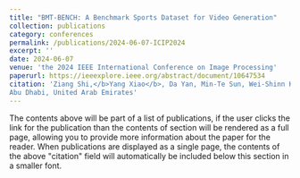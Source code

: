 ```yaml
---
title: "BMT-BENCH: A Benchmark Sports Dataset for Video Generation"
collection: publications
category: conferences
permalink: /publications/2024-06-07-ICIP2024
excerpt: ''
date: 2024-06-07
venue: 'the 2024 IEEE International Conference on Image Processing'
paperurl: https://ieeexplore.ieee.org/abstract/document/10647534
citation: 'Ziang Shi,</b>Yang Xiao</b>, Da Yan, Min-Te Sun, Wei-Shinn Ku, Bo Hui. &quot;BMT-BENCH: A Benchmark Sports Dataset for Video Generation. &quot; <i>the 2024 IEEE International Conference on Image Processing</i>. October 27--30, 2024,
Abu Dhabi, United Arab Emirates'
---
```


The contents above will be part of a list of publications, if the user clicks the link for the publication than the contents of section will be rendered as a full page, allowing you to provide more information about the paper for the reader. When publications are displayed as a single page, the contents of the above "citation" field will automatically be included below this section in a smaller font.